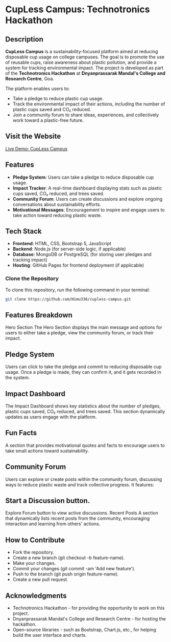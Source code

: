 # CupLess Campus: Technotronics Hackathon

## Description
**CupLess Campus** is a sustainability-focused platform aimed at reducing disposable cup usage on college campuses. The goal is to promote the use of reusable cups, raise awareness about plastic pollution, and provide a system for tracking environmental impact. The project is developed as part of the **Technotronics Hackathon** at **Dnyanprassarak Mandal's College and Research Centre**, Goa.

The platform enables users to:
- Take a pledge to reduce plastic cup usage.
- Track the environmental impact of their actions, including the number of plastic cups saved and CO₂ reduced.
- Join a community forum to share ideas, experiences, and collectively work toward a plastic-free future.

## Visit the Website

[Live Demo: CupLess Campus](https://cup-less-campus-lgt1s1h3v-himu336s-projects.vercel.app/)

## Features

- **Pledge System**: Users can take a pledge to reduce disposable cup usage.
- **Impact Tracker**: A real-time dashboard displaying stats such as plastic cups saved, CO₂ reduced, and trees saved.
- **Community Forum**: Users can create discussions and explore ongoing conversations about sustainability efforts.
- **Motivational Messages**: Encouragement to inspire and engage users to take action toward reducing plastic waste.
  
## Tech Stack

- **Frontend**: HTML, CSS, Bootstrap 5, JavaScript
- **Backend**: Node.js (for server-side logic, if applicable)
- **Database**: MongoDB or PostgreSQL (for storing user pledges and tracking impact)
- **Hosting**: GitHub Pages for frontend deployment (if applicable)

### Clone the Repository

To clone this repository, run the following command in your terminal:

```bash
git clone https://github.com/Himu336/cupless-campus.git
```

## Features Breakdown
Hero Section
The Hero Section displays the main message and options for users to either take a pledge, view the community forum, or track their impact.

## Pledge System
Users can click to take the pledge and commit to reducing disposable cup usage. Once a pledge is made, they can confirm it, and it gets recorded in the system.

## Impact Dashboard
The Impact Dashboard shows key statistics about the number of pledges, plastic cups saved, CO₂ reduced, and trees saved. This section dynamically updates as users engage with the platform.

## Fun Facts
A section that provides motivational quotes and facts to encourage users to take small actions toward sustainability.

## Community Forum
Users can explore or create posts within the community forum, discussing ways to reduce plastic waste and track collective progress. It features:

## Start a Discussion button.
Explore Forum button to view active discussions.
Recent Posts
A section that dynamically lists recent posts from the community, encouraging interaction and learning from others' actions.

## How to Contribute
- Fork the repository.
- Create a new branch (git checkout -b feature-name).
- Make your changes.
- Commit your changes (git commit -am 'Add new feature').
- Push to the branch (git push origin feature-name).
- Create a new pull request.

## Acknowledgments
- Technotronics Hackathon - for providing the opportunity to work on this project.
- Dnyanprassarak Mandal's College and Research Centre - for hosting the hackathon.
- Open-source libraries - such as Bootstrap, Chart.js, etc., for helping build the user interface and charts.
